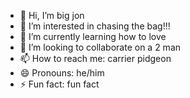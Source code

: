 - 👋 Hi, I’m big jon
- 👀 I’m interested in chasing the bag!!!
- 🌱 I’m currently learning how to love
- 💞️ I’m looking to collaborate on a 2 man
- 📫 How to reach me: carrier pidgeon
- 😄 Pronouns: he/him
- ⚡ Fun fact: fun fact
